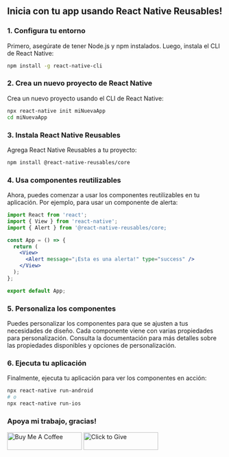 ## Inicia con tu app usando React Native Reusables!
### 1. **Configura tu entorno**
Primero, asegúrate de tener Node.js y npm instalados. Luego, instala el CLI de React Native:
```bash
npm install -g react-native-cli
```

### 2. **Crea un nuevo proyecto de React Native**
Crea un nuevo proyecto usando el CLI de React Native:
```bash
npx react-native init miNuevaApp
cd miNuevaApp
```

### 3. **Instala React Native Reusables**
Agrega React Native Reusables a tu proyecto:
```bash
npm install @react-native-reusables/core
```

### 4. **Usa componentes reutilizables**
Ahora, puedes comenzar a usar los componentes reutilizables en tu aplicación. Por ejemplo, para usar un componente de alerta:
```jsx
import React from 'react';
import { View } from 'react-native';
import { Alert } from '@react-native-reusables/core;

const App = () => {
  return (
    <View>
      <Alert message="¡Esta es una alerta!" type="success" />
    </View>
  );
};

export default App;
```

### 5. **Personaliza los componentes**
Puedes personalizar los componentes para que se ajusten a tus necesidades de diseño. Cada componente viene con varias propiedades para personalización. Consulta la documentación para más detalles sobre las propiedades disponibles y opciones de personalización.

### 6. **Ejecuta tu aplicación**
Finalmente, ejecuta tu aplicación para ver los componentes en acción:
```bash
npx react-native run-android
# o
npx react-native run-ios
```

### Apoya mi trabajo, gracias!
<a href="https://www.buymeacoffee.com/rvelasquez" target="_blank"><img src="https://cdn.buymeacoffee.com/buttons/default-orange.png" alt="Buy Me A Coffee" height="41" width="174"></a>
<a href="https://donate.stripe.com/4gM4gzcU02IN4wB2dTdfG00" target="_blank"><img src="https://uploads.donorperfect.com/images/button-31.png" alt="Click to Give" height="41" width="174"></a>
